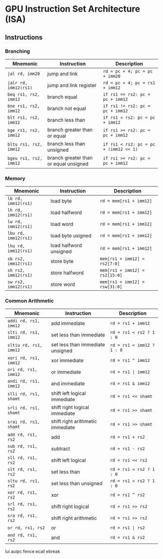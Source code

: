 # GPU Instruction Set Architecture (ISA)

## Instructions

### Branching

| Mnemonic | Instruction | Description |
| --- | --- | --- |
| `jal rd, imm20` | jump and link | `rd = pc + 4; pc = pc + imm20` |
| `jalr rd, imm12(rs1)` | jump and link register | `rd = pc + 4; pc = rs1 + imm12` |
| `beq rs1, rs2, imm12` | branch equal | `if rs1 == rs2: pc = pc + imm12` |
| `bne rs1, rs2, imm12` | branch not equal | `if rs1 != rs2: pc = pc + imm12` |
| `blt rs1, rs2, imm12` | branch less than | `if rs1 < rs2: pc = pc + imm12` |
| `bge rs1, rs2, imm12` | branch greater than or equal | `if rs1 >= rs2: pc = pc + imm12` |
| `bltu rs1, rs2, imm12` | branch less than unsigned | `if rs1 < rs2: pc = pc + (imm12 << 1)` |
| `bgeu rs1, rs2, imm12` | branch greater than or equal unsigned | `if rs1 >= rs2: pc = pc + imm12` |
### Memory

| Mnemonic | Instruction | Description |
| --- | --- | --- |
| `lb rd, imm12(rs1)` | load byte | `rd = mem[rs1 + imm12]` |
| `lh rd, imm12(rs1)` | load halfword | `rd = mem[rs1 + imm12]` |
| `lw rd, imm12(rs1)` | load word | `rd = mem[rs1 + imm12]` |
| `lbu rd, imm12(rs1)` | load byte usigned | `rd = mem[rs1 + imm12]` |
| `lhu rd, imm12(rs1)` | load halfword unsigned | `rd = mem[rs1 + imm12]` |
| `sb rs2, imm12(rs1)` | store byte | `mem[rs1 + imm12] = rs2[7:0]` |
| `sh rs2, imm12(rs1)` | store halfword | `mem[rs1 + imm12] = rs2[15:0]` |
| `sw rs2, imm12(rs1)` | store word | `mem[rs1 + imm12] = rsw[31:0]` |

### Common Arithmetic

| Mnemonic | Instruction | Description |
| --- | --- | --- |
| `addi rd, rs1, imm12` | add immediate | `rd = rs1 + imm12` |
| `slti rd, rs1, imm12` | set less than immediate | `rd = rs1 < rs2 ? 1 : 0` |
| `sltiu rd, rs1, imm12` | set less than immediate unsigned | `rd = rs1 < imm12 ? 1 : 0` |
| `xori rd, rs1, imm12` | xor immediate | `rd = rs1 ^ imm12` |
| `ori rd, rs1, imm12` | or immediate | `rd = rs1 \| imm12` |
| `andi rd, rs1, imm12` | and immediate | `rd = rs1 & imm12` |
| `slli rd, rs1, shamt` | shift left logical immediate | `rd = rs1 << shamt` |
| `srli rd, rs1, shamt` | shift right logical immediate | `rd = rs1 >> shamt` |
| `srai rd, rs1, shamt` | shift right arithmetic immediate | `rd = rs1 >> shamt` |
| `add rd, rs1, rs2` | add | `rd = rs1 + rs2` |
| `sub rd, rs1, rs2` | subtract | `rd = rs1 - rs2` |
| `sll rd, rs1, rs2` | shift left logical | `rd = rs1 << rs2` |
| `slt rd, rs1, rs2` | set less than | `rd = rs1 < rs2 ? 1 : 0` |
| `sltu rd, rs1, rs2` | set less than unsigned | `rd = rs1 < rs2 ? 1 : 0` |
| `xor rd, rs1, rs2` | xor | `rd = rs1 ^ rs2` |
| `srl rd, rs1, rs2` | shift right logical | `rd = rs1 >> rs2` |
| `sra rd, rs1, rs2` | shift right arithmetic | `rd = rs1 >> rs2` |
| `or rd, rs1, rs2` | or | `rd = rs1 \| rs2` |
| `and rd, rs1, rs2` | and | `rd = rs1 & rs2` |

lui
auipc
fence
ecall
ebreak
